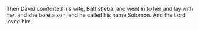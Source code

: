 Then David comforted his wife, Bathsheba, and went in to her and lay with her, and she bore a son, and he called his name Solomon. And the Lord loved him
